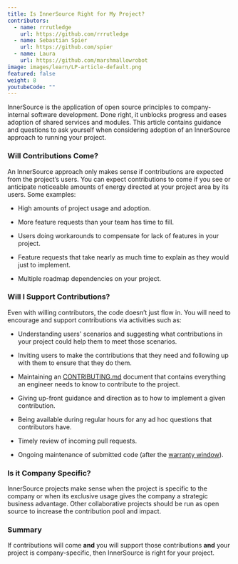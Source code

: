 ```yaml
---
title: Is InnerSource Right for My Project?
contributors:
  - name: rrrutledge
    url: https://github.com/rrrutledge
  - name: Sebastian Spier
    url: https://github.com/spier
  - name: Laura
    url: https://github.com/marshmallowrobot
image: images/learn/LP-article-default.png
featured: false
weight: 8
youtubeCode: ""
---
```

<div class="paragraph">
<p>InnerSource is the application of open source principles to company-internal software development. Done right, it unblocks progress and eases adoption of shared services and modules.
This article contains guidance and questions to ask yourself when considering adoption of an InnerSource approach to running your project.</p>
</div>
<div class="sect2">
<h3 id="_will_contributions_come">Will Contributions Come?</h3>
<div class="paragraph">
<p>An InnerSource approach only makes sense if contributions are expected from the project&#8217;s users.
You can expect contributions to come if you see or anticipate noticeable amounts of energy directed at your project area by its users. Some examples:</p>
</div>
<div class="ulist">
<ul>
<li>
<p>High amounts of project usage and adoption.</p>
</li>
<li>
<p>More feature requests than your team has time to fill.</p>
</li>
<li>
<p>Users doing workarounds to compensate for lack of features in your project.</p>
</li>
<li>
<p>Feature requests that take nearly as much time to explain as they would just to implement.</p>
</li>
<li>
<p>Multiple roadmap dependencies on your project.</p>
</li>
</ul>
</div>
</div>
<div class="sect2">
<h3 id="_will_i_support_contributions">Will I Support Contributions?</h3>
<div class="paragraph">
<p>Even with willing contributors, the code doesn&#8217;t just flow in.
You will need to encourage and support contributions via activities such as:</p>
</div>
<div class="ulist">
<ul>
<li>
<p>Understanding users' scenarios and suggesting what contributions in your project could help them to meet those scenarios.</p>
</li>
<li>
<p>Inviting users to make the contributions that they need and following up with them to ensure that they do them.</p>
</li>
<li>
<p>Maintaining an <a href="https://patterns.innersourcecommons.org/p/base-documentation#contributing.md">CONTRIBUTING.md</a> document that contains everything an engineer needs to know to contribute to the project.</p>
</li>
<li>
<p>Giving up-front guidance and direction as to how to implement a given contribution.</p>
</li>
<li>
<p>Being available during regular hours for any ad hoc questions that contributors have.</p>
</li>
<li>
<p>Timely review of incoming pull requests.</p>
</li>
<li>
<p>Ongoing maintenance of submitted code (after the <a href="https://patterns.innersourcecommons.org/p/30-day-warranty">warranty window</a>).</p>
</li>
</ul>
</div>
</div>
<div class="sect2">
<h3 id="_is_it_company_specific">Is it Company Specific?</h3>
<div class="paragraph">
<p>InnerSource projects make sense when the project is specific to the company or when its exclusive usage gives the company a strategic business advantage.
Other collaborative projects should be run as open source to increase the contribution pool and impact.</p>
</div>
</div>
<div class="sect2">
<h3 id="_summary">Summary</h3>
<div class="paragraph">
<p>If contributions will come <strong>and</strong> you will support those contributions <strong>and</strong> your project is company-specific, then InnerSource is right for your project.</p>
</div>
</div>
<!--- This file autogenerated from https://github.com/InnerSourceCommons/InnerSourceLearningPath/blob/main/scripts -->